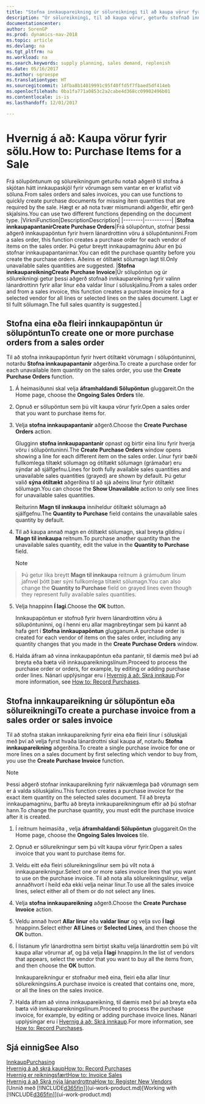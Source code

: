 ```yaml
---
title: "Stofna innkaupareikning úr sölureikningi til að kaupa vörur fyrir sölu"
description: "Úr sölureikningi, til að kaupa vörur, geturðu stofnað innkaupareikning fyrir lánardrottinn eða birgja."
documentationcenter: 
author: SorenGP
ms.prod: dynamics-nav-2018
ms.topic: article
ms.devlang: na
ms.tgt_pltfrm: na
ms.workload: na
ms.search.keywords: supply planning, sales demand, replenish
ms.date: 05/16/2017
ms.author: sgroespe
ms.translationtype: HT
ms.sourcegitcommit: 1dfba8b14019991c95f40ffd5f7fbaed5df414eb
ms.openlocfilehash: 0ba1fa771a0853c2a2cabe4d368cc09902496b01
ms.contentlocale: is-is
ms.lasthandoff: 12/01/2017

---
```

# <a name="how-to-purchase-items-for-a-sale"></a><span data-ttu-id="b04e9-103">Hvernig á að: Kaupa vörur fyrir sölu.</span><span class="sxs-lookup"><span data-stu-id="b04e9-103">How to: Purchase Items for a Sale</span></span>
<span data-ttu-id="b04e9-104">Frá sölupöntunum og sölureikningum geturðu notað aðgerð til stofna á skjótan hátt innkaupaskjöl fyrir vörumagn sem vantar en er krafist við söluna.</span><span class="sxs-lookup"><span data-stu-id="b04e9-104">From sales orders and sales invoices, you can use functions to quickly create purchase documents for missing item quantities that are required by the sale.</span></span> <span data-ttu-id="b04e9-105">Hægt er að nota tvær mismunandi aðgerðir, eftir gerð skjalsins.</span><span class="sxs-lookup"><span data-stu-id="b04e9-105">You can use two different functions depending on the document type.</span></span>
|<span data-ttu-id="b04e9-106">Virkni</span><span class="sxs-lookup"><span data-stu-id="b04e9-106">Function</span></span>|<span data-ttu-id="b04e9-107">Description</span><span class="sxs-lookup"><span data-stu-id="b04e9-107">Description</span></span>|
|--------|-----------|
|<span data-ttu-id="b04e9-108">**Stofna innkaupapantanir**</span><span class="sxs-lookup"><span data-stu-id="b04e9-108">**Create Purchase Orders**</span></span>|<span data-ttu-id="b04e9-109">Frá sölupöntun, stofnar þessi aðgerð innkaupapöntun fyrir hvern lánardrottinn vöru á sölupöntuninni.</span><span class="sxs-lookup"><span data-stu-id="b04e9-109">From a sales order, this function creates a purchase order for each vendor of items on the sales order.</span></span> <span data-ttu-id="b04e9-110">Þú getur breytt innkaupamagninu áður en þú stofnar innkaupapantanirnar.</span><span class="sxs-lookup"><span data-stu-id="b04e9-110">You can edit the purchase quantity before you create the purchase orders.</span></span> <span data-ttu-id="b04e9-111">Aðeins er ótiltækt sölumagn lagt til.</span><span class="sxs-lookup"><span data-stu-id="b04e9-111">Only unavailable sales quantities are suggested.</span></span>
|<span data-ttu-id="b04e9-112">**Stofna innkaupareikning**</span><span class="sxs-lookup"><span data-stu-id="b04e9-112">**Create Purchase Invoice**</span></span>|<span data-ttu-id="b04e9-113">Úr sölupöntun og úr sölureikningi getur þessi aðgerð stofnað innkaupareikning fyrir valinn lánardrottinn fyrir allar línur eða valdar línur í söluskjalinu.</span><span class="sxs-lookup"><span data-stu-id="b04e9-113">From a sales order and from a sales invoice, this function creates a purchase invoice for a selected vendor for all lines or selected lines on the sales document.</span></span> <span data-ttu-id="b04e9-114">Lagt er til fullt sölumagn.</span><span class="sxs-lookup"><span data-stu-id="b04e9-114">The full sales quantity is suggested.</span></span>|

## <a name="to-create-one-or-more-purchase-orders-from-a-sales-order"></a><span data-ttu-id="b04e9-115">Stofna eina eða fleiri innkaupapöntun úr sölupöntun</span><span class="sxs-lookup"><span data-stu-id="b04e9-115">To create one or more purchase orders from a sales order</span></span>
<span data-ttu-id="b04e9-116">Til að stofna innkaupapöntun fyrir hvert ótiltækt vörumagn í sölupöntuninni, notarðu **Stofna innkaupapantanir** aðgerðina.</span><span class="sxs-lookup"><span data-stu-id="b04e9-116">To create a purchase order for each unavailable item quantity on the sales order, you use the **Create Purchase Orders** function.</span></span>

1. <span data-ttu-id="b04e9-117">Á heimasíðunni skal velja **áframhaldandi Sölupöntun** gluggareit.</span><span class="sxs-lookup"><span data-stu-id="b04e9-117">On the Home page, choose the **Ongoing Sales Orders** tile.</span></span>
2. <span data-ttu-id="b04e9-118">Opnuð er sölupöntun sem þú vilt kaupa vörur fyrir.</span><span class="sxs-lookup"><span data-stu-id="b04e9-118">Open a sales order that you want to purchase items for.</span></span>
3. <span data-ttu-id="b04e9-119">Velja **stofna innkaupapantanir** aðgerð.</span><span class="sxs-lookup"><span data-stu-id="b04e9-119">Choose the **Create Purchase Orders** action.</span></span>

    <span data-ttu-id="b04e9-120">Glugginn **stofna innkaupapantanir** opnast og birtir eina línu fyrir hverja vöru í sölupöntuninni.</span><span class="sxs-lookup"><span data-stu-id="b04e9-120">The **Create Purchase Orders** window opens showing a line for each different item on the sales order.</span></span> <span data-ttu-id="b04e9-121">Línur fyrir bæði fullkomlega tiltækt sölumagn og ótiltækt sölumagn (grámaðar) eru sýndar að sjálfgefnu.</span><span class="sxs-lookup"><span data-stu-id="b04e9-121">Lines for both fully available sales quantities and unavailable sales quantities (grayed) are shown by default.</span></span> <span data-ttu-id="b04e9-122">Þú getur valið **sýna ótiltækt** aðgerðina til að sjá aðeins línur fyrir ótiltækt sölumagn.</span><span class="sxs-lookup"><span data-stu-id="b04e9-122">You can choose the **Show Unavailable** action to only see lines for unavailable sales quantities.</span></span>

    <span data-ttu-id="b04e9-123">Reiturinn **Magn til innkaupa** inniheldur ótiltækt sölumagn að sjálfgefnu.</span><span class="sxs-lookup"><span data-stu-id="b04e9-123">The **Quantity to Purchase** field contains the unavailable sales quantity by default.</span></span>
4. <span data-ttu-id="b04e9-124">Til að kaupa annað magn en ótiltækt sölumagn, skal breyta gildinu í **Magn til innkaupa** reitnum.</span><span class="sxs-lookup"><span data-stu-id="b04e9-124">To purchase another quantity than the unavailable sales quantity, edit the value in the **Quantity to Purchase** field.</span></span>

    > [!NOTE]  
>   <span data-ttu-id="b04e9-125">Þú getur líka breytt **Magn til innkaupa** reitnum á grámuðum línum jafnvel þótt þær sýni fullkomlega tiltækt sölumagn.</span><span class="sxs-lookup"><span data-stu-id="b04e9-125">You can also change the **Quantity to Purchase** field on grayed lines even though they represent fully available sales quantities.</span></span>
5. <span data-ttu-id="b04e9-126">Velja hnappinn **Í lagi**.</span><span class="sxs-lookup"><span data-stu-id="b04e9-126">Choose the **OK** button.</span></span>

    <span data-ttu-id="b04e9-127">Innkaupapöntun er stofnuð fyrir hvern lánardrottinn vöru á sölupöntuninni, og í henni eru allar magnbreytingar sem þú kannt að hafa gert í **Stofna innkaupapöntun** glugganum.</span><span class="sxs-lookup"><span data-stu-id="b04e9-127">A purchase order is created for each vendor of items on the sales order, including any quantity changes that you made in the **Create Purchase Orders** window.</span></span>
7. <span data-ttu-id="b04e9-128">Halda áfram að vinna innkaupapöntun eða pantanir, til dæmis með því að breyta eða bæta við innkaupareikningslínum.</span><span class="sxs-lookup"><span data-stu-id="b04e9-128">Proceed to process the purchase order or orders, for example, by editing or adding purchase order lines.</span></span> <span data-ttu-id="b04e9-129">Nánari upplýsingar eru í [Hvernig á að: Skrá innkaup](purchasing-how-record-purchases.md).</span><span class="sxs-lookup"><span data-stu-id="b04e9-129">For more information, see [How to: Record Purchases](purchasing-how-record-purchases.md).</span></span>


## <a name="to-create-a-purchase-invoice-from-a-sales-order-or-sales-invoice"></a><span data-ttu-id="b04e9-130">Stofna innkaupareikning úr sölupöntun eða sölureikningi</span><span class="sxs-lookup"><span data-stu-id="b04e9-130">To create a purchase invoice from a sales order or sales invoice</span></span>
<span data-ttu-id="b04e9-131">Til að stofna stakan innkaupareikning fyrir eina eða fleiri línur í söluskjali með því að velja fyrst hvaða lánardrottni skal kaupa af, notarðu **Stofna innkaupareikning** aðgerðina.</span><span class="sxs-lookup"><span data-stu-id="b04e9-131">To create a single purchase invoice for one or more lines on a sales document by first selecting which vendor to buy from, you use the **Create Purchase Invoice** function.</span></span>

> [!NOTE]  
>   <span data-ttu-id="b04e9-132">Þessi aðgerð stofnar innkaupareikning fyrir nákvæmlega það vörumagn sem er á valda söluskjalinu.</span><span class="sxs-lookup"><span data-stu-id="b04e9-132">This function creates a purchase invoice for the exact item quantity on the selected sales document.</span></span> <span data-ttu-id="b04e9-133">Til að breyta innkaupamagninu, þarftu að breyta innkaupareikningnum eftir að þú stofnar hann.</span><span class="sxs-lookup"><span data-stu-id="b04e9-133">To change the purchase quantity, you must edit the purchase invoice after it is created.</span></span>  

1. <span data-ttu-id="b04e9-134">Í reitnum heimasíða , velja **áframhaldandi Sölupöntun** gluggareit.</span><span class="sxs-lookup"><span data-stu-id="b04e9-134">On the Home page, choose the **Ongoing Sales Invoices** tile.</span></span>
2. <span data-ttu-id="b04e9-135">Opnuð er sölureikningur sem þú vilt kaupa vörur fyrir.</span><span class="sxs-lookup"><span data-stu-id="b04e9-135">Open a sales invoice that you want to purchase items for.</span></span>
3. <span data-ttu-id="b04e9-136">Veldu eitt eða fleiri sölureikningslínur sem þú vilt nota á innkaupareikningur.</span><span class="sxs-lookup"><span data-stu-id="b04e9-136">Select one or more sales invoice lines that you want to use on the purchase invoice.</span></span> <span data-ttu-id="b04e9-137">Til að nota alla sölureikningslínur, velja annaðhvort í heild eða ekki velja neinar línur.</span><span class="sxs-lookup"><span data-stu-id="b04e9-137">To use all the sales invoice lines, select either all of them or do not select any lines.</span></span>
4. <span data-ttu-id="b04e9-138">Velja **stofna innkaupareikning** aðgerð.</span><span class="sxs-lookup"><span data-stu-id="b04e9-138">Choose the **Create Purchase Invoice** action.</span></span>
5. <span data-ttu-id="b04e9-139">Veldu annað hvort **Allar línur** eða  **valdar línur** og velja svo **Í lagi** hnappinn.</span><span class="sxs-lookup"><span data-stu-id="b04e9-139">Select either **All Lines** or **Selected Lines**, and then choose the **OK** button.</span></span>  
6. <span data-ttu-id="b04e9-140">Í listanum yfir lánardrottna sem birtist skaltu velja lánardrottin sem þú vilt kaupa allar vörurnar af, og þá velja **Í lagi** hnappinn.</span><span class="sxs-lookup"><span data-stu-id="b04e9-140">In the list of vendors that appears, select the vendor that you want to buy all the items from, and then choose the **OK** button.</span></span>

    <span data-ttu-id="b04e9-141">Innkaupareikningur er stofnaður með eina, fleiri eða allar línur sölureikningsins.</span><span class="sxs-lookup"><span data-stu-id="b04e9-141">A purchase invoice is created that contains one, more, or all the lines on the sales invoice.</span></span>
7. <span data-ttu-id="b04e9-142">Halda áfram að vinna innkaupareikning, til dæmis með því að breyta eða bæta við innkaupareikningslínum.</span><span class="sxs-lookup"><span data-stu-id="b04e9-142">Proceed to process the purchase invoice, for example, by editing or adding purchase invoice lines.</span></span> <span data-ttu-id="b04e9-143">Nánari upplýsingar eru í [Hvernig á að: Skrá innkaup](purchasing-how-record-purchases.md).</span><span class="sxs-lookup"><span data-stu-id="b04e9-143">For more information, see [How to: Record Purchases](purchasing-how-record-purchases.md).</span></span>

## <a name="see-also"></a><span data-ttu-id="b04e9-144">Sjá einnig</span><span class="sxs-lookup"><span data-stu-id="b04e9-144">See Also</span></span>
[<span data-ttu-id="b04e9-145">Innkaup</span><span class="sxs-lookup"><span data-stu-id="b04e9-145">Purchasing</span></span>](purchasing-manage-purchasing.md)  
[<span data-ttu-id="b04e9-146">Hvernig á að skrá kaup</span><span class="sxs-lookup"><span data-stu-id="b04e9-146">How to: Record Purchases</span></span>](purchasing-how-record-purchases.md)  
[<span data-ttu-id="b04e9-147">Hvernig er reikningsfært</span><span class="sxs-lookup"><span data-stu-id="b04e9-147">How to: Invoice Sales</span></span>](sales-how-invoice-sales.md)  
[<span data-ttu-id="b04e9-148">Hvernig á að Skrá nýja lánardrottna</span><span class="sxs-lookup"><span data-stu-id="b04e9-148">How to: Register New Vendors</span></span>](purchasing-how-register-new-vendors.md)  
<span data-ttu-id="b04e9-149">[Unnið með [!INCLUDE[d365fin](includes/d365fin_md.md)]](ui-work-product.md)</span><span class="sxs-lookup"><span data-stu-id="b04e9-149">[Working with [!INCLUDE[d365fin](includes/d365fin_md.md)]](ui-work-product.md)</span></span>

